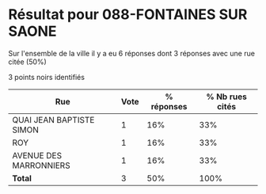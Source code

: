 # Résultat pour 088-FONTAINES SUR SAONE

Sur l'ensemble de la ville il y a eu 6 réponses dont 3 réponses avec une rue citée (50%)

3 points noirs identifiés

| Rue | Vote | % réponses | % Nb rues cités|
|-----|------|------------|----------------|
| QUAI JEAN BAPTISTE SIMON | 1 | 16% | 33%|
| ROY | 1 | 16% | 33%|
| AVENUE DES MARRONNIERS | 1 | 16% | 33%|
| **Total** | 3 | 50% | 100%|
